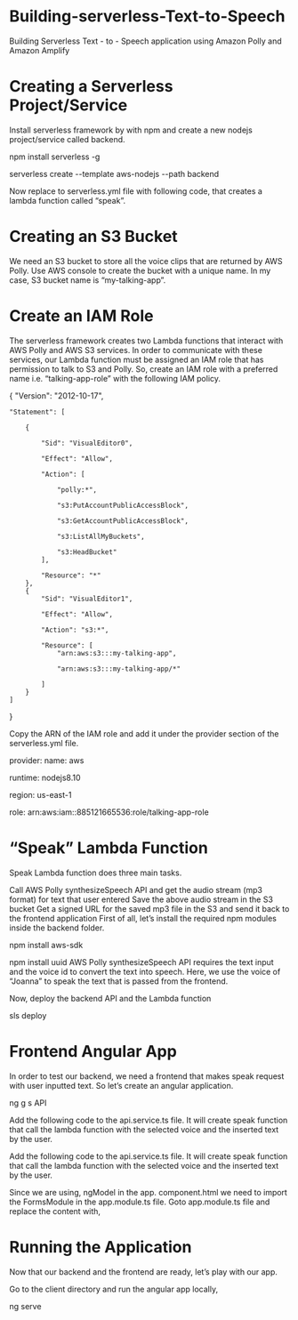 # Building-serverless-Text-to-Speech
Building Serverless Text - to - Speech application using Amazon Polly and Amazon Amplify

# Creating a Serverless Project/Service
Install serverless framework by with npm and create a new nodejs project/service called backend.

npm install serverless -g 

serverless create --template aws-nodejs --path backend

Now replace to serverless.yml file with following code, that creates a lambda function called “speak”.

# Creating an S3 Bucket
We need an S3 bucket to store all the voice clips that are returned by AWS Polly. Use AWS console to create
the bucket with a unique name. In my case, S3 bucket name is “my-talking-app”.

# Create an IAM Role
The serverless framework creates two Lambda functions that interact with AWS Polly and AWS S3 services.
In order to communicate with these services, our Lambda function must be assigned an IAM role that has permission 
to talk to S3 and Polly. So, create an IAM role with a preferred name i.e. “talking-app-role” with the
following IAM policy.

{
    "Version": "2012-10-17",
    
    "Statement": [
    
        {
        
            "Sid": "VisualEditor0",
            
            "Effect": "Allow",
            
            "Action": [
            
                "polly:*",
                
                "s3:PutAccountPublicAccessBlock",
                
                "s3:GetAccountPublicAccessBlock",
                
                "s3:ListAllMyBuckets",
                
                "s3:HeadBucket"
            ],
            
            "Resource": "*"
        },
        {
            "Sid": "VisualEditor1",
            
            "Effect": "Allow",
            
            "Action": "s3:*",
            
            "Resource": [
                "arn:aws:s3:::my-talking-app",
                
                "arn:aws:s3:::my-talking-app/*"
                
            ]
        }
    ]
}

Copy the ARN of the IAM role and add it under the provider section of the serverless.yml file.

provider:
   name: aws
   
   runtime: nodejs8.10
   
   region: us-east-1 
   
   role: arn:aws:iam::885121665536:role/talking-app-role
   
#  “Speak” Lambda Function
Speak Lambda function does three main tasks.

Call AWS Polly synthesizeSpeech API and get the audio stream (mp3 format) for text that user entered
Save the above audio stream in the S3 bucket
Get a signed URL for the saved mp3 file in the S3 and send it back to the frontend application
First of all, let’s install the required npm modules inside the backend folder. 

npm install aws-sdk 

npm install uuid
AWS Polly synthesizeSpeech API requires the text input and the voice id to convert the text into speech. 
Here, we use the voice of “Joanna” to speak the text that is passed from the frontend.

Now, deploy the backend API and the Lambda function

sls deploy

# Frontend Angular App
In order to test our backend, we need a frontend that makes speak request with user inputted text. 
So let’s create an angular application.

ng g s API

Add the following code to the api.service.ts file.
It will create speak function that call the lambda function with the selected voice and 
the inserted text by the user.

Add the following code to the api.service.ts file. 
It will create speak function that call the lambda function with the selected voice and 
the inserted text by the user.

Since we are using, ngModel in the app.
component.html we need to import the FormsModule in the app.module.ts file. 
Goto app.module.ts file and replace the content with,

# Running the Application
Now that our backend and the frontend are ready, let’s play with our app.

Go to the client directory and run the angular app locally,

ng serve



